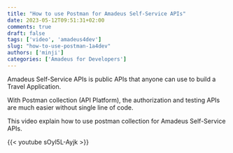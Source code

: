 ```yaml
---
title: "How to use Postman for Amadeus Self-Service APIs"
date: 2023-05-12T09:51:31+02:00
comments: true
draft: false
tags: ['video', 'amadeus4dev']
slug: "how-to-use-postman-1a4dev"
authors: ['minji']
categories: ['Amadeus for Developers']
---
```


Amadeus Self-Service APIs is public APIs that anyone can use to build a Travel Application. 

With Postman collection (API Platform), the authorization and testing APIs are much easier without single line of code. 

This video explain how to use postman collection for Amadeus Self-Service APIs. 

{{< youtube sOyl5L-Ayjk >}}